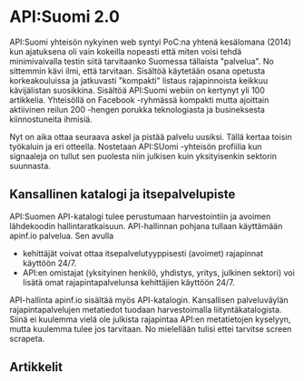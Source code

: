 # API:Suomi 2.0
API:Suomi yhteisön nykyinen web syntyi PoC:na yhtenä kesälomana (2014) kun ajatuksena oli vain kokeilla nopeasti että miten voisi tehdä minimivaivalla testin siitä tarvitaanko Suomessa tällaista "palvelua". No sittemmin kävi ilmi, että tarvitaan. Sisältöä käytetään osana opetusta korkeakouluissa ja jatkuvasti "kompakti" listaus rajapinnoista keikkuu kävijälistan suosikkina. Sisältöä API:Suomi webiin on kertynyt yli 100 artikkelia. Yhteisöllä on Facebook -ryhmässä kompakti mutta ajoittain aktiivinen reilun 200 -hengen porukka teknologiasta ja busineksesta kiinnostuneita ihmisiä. 

Nyt on aika ottaa seuraava askel ja pistää palvelu uusiksi. Tällä kertaa toisin työkaluin ja eri otteella. Nostetaan API:SUomi -yhteisön profiilia kun signaaleja on tullut sen puolesta niin julkisen kuin yksityisenkin sektorin suunnasta. 

## Kansallinen katalogi ja itsepalvelupiste
API:Suomen API-katalogi tulee perustumaan harvestointiin ja avoimen lähdekoodin hallintaratkaisuun. API-hallinnan pohjana tullaan käyttämään apinf.io palvelua. Sen avulla 
* kehittäjät voivat ottaa itsepalvelutyyppisesti (avoimet) rajapinnat käyttöön 24/7. 
* API:en omistajat (yksityinen henkilö, yhdistys, yritys, julkinen sektori) voi lisätä omat rajapintapalvelunsa kehittäjien käyttöön 24/7. 

API-hallinta apinf.io sisältää myös API-katalogin. Kansallisen palveluväylän rajapintapalvelujen metatiedot tuodaan harvestoimalla liityntäkatalogista. Siinä ei kuulemma vielä ole julkista rajapintaa API:en metatietojen kyselyyn, mutta kuulemma tulee jos tarvitaan. No mielellään tulisi ettei tarvitse screen scrapeta. 

## Artikkelit

## 
